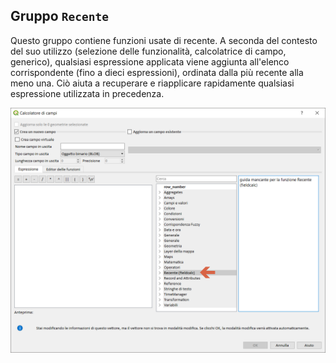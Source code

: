 ## Gruppo `Recente`

Questo gruppo contiene funzioni usate di recente. A seconda del contesto del suo utilizzo (selezione delle funzionalità, calcolatrice di campo, generico), qualsiasi espressione applicata viene aggiunta all'elenco corrispondente (fino a dieci espressioni), ordinata dalla più recente alla meno una. Ciò aiuta a recuperare e riapplicare rapidamente qualsiasi espressione utilizzata in precedenza.

<img src="/img/recente/gruppo_recente1.png">
